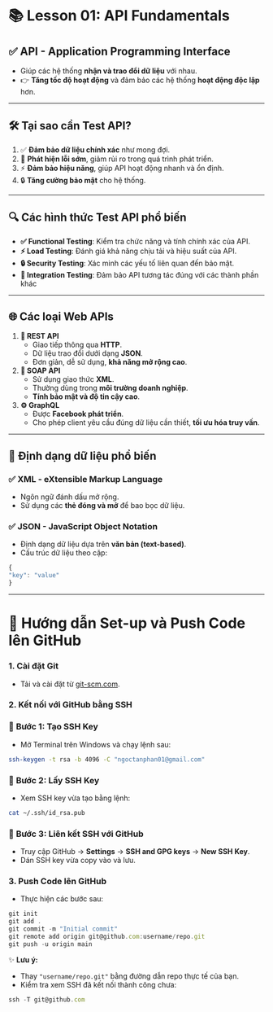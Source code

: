 # **📚 Lesson 01: API Fundamentals**

## ✅ **API - Application Programming Interface**

- Giúp các hệ thống **nhận và trao đổi dữ liệu** với nhau.
- 👉 **Tăng tốc độ hoạt động** và đảm bảo các hệ thống **hoạt động độc lập** hơn.

---

## 🛠️ **Tại sao cần Test API?**

1. ✅ **Đảm bảo dữ liệu chính xác** như mong đợi.
2. 🐞 **Phát hiện lỗi sớm**, giảm rủi ro trong quá trình phát triển.
3. ⚡ **Đảm bảo hiệu năng**, giúp API hoạt động nhanh và ổn định.
4. 🔒 **Tăng cường bảo mật** cho hệ thống.

---

## 🔍 **Các hình thức Test API phổ biến**

- **✅ Functional Testing**: Kiểm tra chức năng và tính chính xác của API.
- **⚡ Load Testing**: Đánh giá khả năng chịu tải và hiệu suất của API.
- **🔒 Security Testing**: Xác minh các yếu tố liên quan đến bảo mật.
- **🔗 Integration Testing**: Đảm bảo API tương tác đúng với các thành phần khác

---

## 🌐 **Các loại Web APIs**

1. **🔄 REST API**
    - Giao tiếp thông qua **HTTP**.
    - Dữ liệu trao đổi dưới dạng **JSON**.
    - Đơn giản, dễ sử dụng, **khả năng mở rộng cao**.
2. **📄 SOAP API**
    - Sử dụng giao thức **XML**.
    - Thường dùng trong **môi trường doanh nghiệp**.
    - **Tính bảo mật và độ tin cậy cao**.
3. **⚙️ GraphQL**
    - Được **Facebook phát triển**.
    - Cho phép client yêu cầu đúng dữ liệu cần thiết, **tối ưu hóa truy vấn**.

---

## 📝 **Định dạng dữ liệu phổ biến**

### ✅ **XML - eXtensible Markup Language**

- Ngôn ngữ đánh dấu mở rộng.
- Sử dụng các **thẻ đóng và mở** để bao bọc dữ liệu.

### ✅ **JSON - JavaScript Object Notation**

- Định dạng dữ liệu dựa trên **văn bản (text-based)**.
- Cấu trúc dữ liệu theo cặp:

```jsx
{
"key": "value"
}
```

---

# 🚀 **Hướng dẫn Set-up và Push Code lên GitHub**

### 1. **Cài đặt Git**

- Tải và cài đặt từ [git-scm.com](https://git-scm.com/).

### 2. **Kết nối với GitHub bằng SSH**

### 🔑 **Bước 1: Tạo SSH Key**

- Mở Terminal trên Windows và chạy lệnh sau:

```bash
ssh-keygen -t rsa -b 4096 -C "ngoctanphan01@gmail.com"

```

### 📄 **Bước 2: Lấy SSH Key**

- Xem SSH key vừa tạo bằng lệnh:

```bash
cat ~/.ssh/id_rsa.pub

```

### 🔗 **Bước 3: Liên kết SSH với GitHub**

- Truy cập GitHub → **Settings** → **SSH and GPG keys** → **New SSH Key**.
- Dán SSH key vừa copy vào và lưu.

### 3. **Push Code lên GitHub**

- Thực hiện các bước sau:

```jsx
git init
git add .
git commit -m "Initial commit"
git remote add origin git@github.com:username/repo.git
git push -u origin main
```

✨ **Lưu ý:**

- Thay `"username/repo.git"` bằng đường dẫn repo thực tế của bạn.
- Kiểm tra xem SSH đã kết nối thành công chưa:

```jsx
ssh -T git@github.com
```